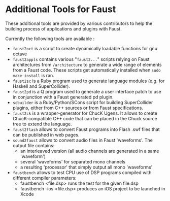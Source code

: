 # Additional Tools for Faust

These additional tools are provided by various contributors to help 
the building process of applications and plugins with Faust. 

Currently the following tools are available :

* `faust2oct` is a script to create dynamically loadable functions for gnu octave
* `faust2appls` contains various "`faust2...`" scripts relying on Faust architectures from `/architecture` to generate a wide range of elements from a Faust code. These scripts get automatically installed when `sudo make install` is ran.
* `faust2sc` is a Ruby program used to generate language modules (e.g. for Haskell and SuperCollider).
* `faust2pd` is a Q program used to generate a user interface patch to use in conjunction with a Faust generated pd plugin.
* `scbuilder` is a Ruby/Python/SCons script for building SuperCollider plugins, either from C++ sources or from Faust specifications.
* `faust2ck` is a wrapper-generator for ChucK Ugens. It allows to create ChucK-compatible C++ code that can be placed in the Chuck source tree to extend the language.
* `faust2flash` allows to convert Faust programs into Flash .swf files that can be published in web pages.
* `sound2faust` allows to convert audio files in Faust 'waveforms'. The output file contains:
  * an interleaved version (all audio channels are generated in a same 'waveform')
  * several 'waveforms' for separated mono channels
  * a resulting 'processor' that simply output all mono 'waveforms' 
* `faustbench` allows to test CPU use of DSP programs compiled with different compiler parameters:
  * faustbench <file.dsp> runs the test for the given file.dsp
  * faustbench -ios <file.dsp> produces an iOS project to be launched in Xcode 
